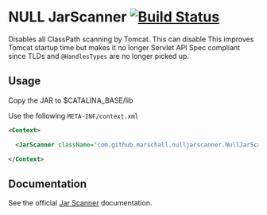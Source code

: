 NULL JarScanner [![Build Status](https://travis-ci.org/marschall/null-jarscanner.svg?branch=master)](https://travis-ci.org/marschall/null-jarscanner)
===============

Disables all ClassPath scanning by Tomcat. This can disable This improves Tomcat startup time but makes it no longer Servlet API Spec compliant since TLDs and `@HandlesTypes` are no longer picked up.

Usage
-----

Copy the JAR to $CATALINA_BASE/lib

Use the following `META-INF/context.xml`

```xml
<Context>

  <JarScanner className="com.github.marschall.nulljarscanner.NullJarScanner" />

</Context>
```

Documentation
-------------
See the official [Jar Scanner](http://tomcat.apache.org/tomcat-8.0-doc/config/jar-scanner.html) documentation.
